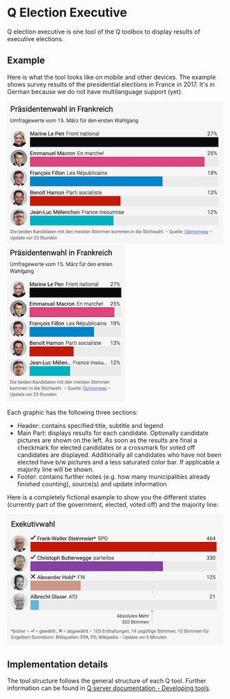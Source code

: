 # Q Election Executive

Q election executive is one tool of the Q toolbox to display results of executive elections.

## Example

Here is what the tool looks like on mobile and other devices. The example shows survey results of the presidential elections in France in 2017. It's in German because we do not have multilanguage support (yet).

![Election results as shown on other devices](https://github.com/nzzdev/Q-election-executive/blob/master/readme-images/exec_desk.png)
![Election results as shown on mobile](https://github.com/nzzdev/Q-election-executive/blob/master/readme-images/exec_mob.png)

Each graphic has the following three sections:

* Header: contains specified title, subtitle and legend
* Main Part: displays results for each candidate. Optionally candidate pictures are shown on the left. As soon as the results are final a checkmark for elected candidates or a crossmark for voted off candidates are displayed. Additionally all candidates who have not been elected have b/w pictures and a less saturated color bar. If applicable a majority line will be shown.
* Footer: contains further notes (e.g. how many municipalities already finished counting), source(s) and update information

Here is a completely fictional example to show you the different states (currently part of the government, elected, voted off) and the majority line:

![Fictional election results showing all features](https://github.com/nzzdev/Q-election-executive/blob/master/readme-images/exec_features.png)

## Implementation details

The tool structure follows the general structure of each Q tool. Further information can be found in [Q server documentation - Developing tools](https://nzzdev.github.io/Q-server/developing-tools.html).
